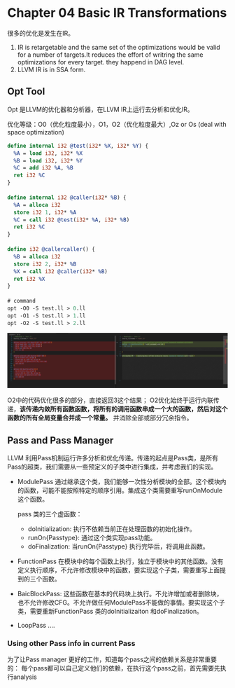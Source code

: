 # Chapter 04 Basic IR Transformations

很多的优化是发生在IR。

1. IR is retargetable and the same set of the optimizations would be valid for a number of targets.It reduces the effort of writring the same optimizations for every target. they happend in DAG level.
2. LLVM IR is in SSA form.

## Opt Tool

Opt 是LLVM的优化器和分析器，在LLVM IR上运行去分析和优化IR。

优化等级：O0（优化粒度最小），O1，O2（优化粒度最大）,Oz or Os (deal with space optimization)

```ll
define internal i32 @test(i32* %X, i32* %Y) {
  %A = load i32, i32* %X
  %B = load i32, i32* %Y
  %C = add i32 %A, %B
  ret i32 %C
}

define internal i32 @caller(i32* %B) {
  %A = alloca i32
  store i32 1, i32* %A
  %C = call i32 @test(i32* %A, i32* %B)
  ret i32 %C
}

define i32 @callercaller() {
  %B = alloca i32
  store i32 2, i32* %B
  %X = call i32 @caller(i32* %B)
  ret i32 %X
}

# command
opt -O0 -S test.ll > 0.ll
opt -O1 -S test.ll > 1.ll
opt -O2 -S test.ll > 2.ll
```

![image-20230719205058613](images/image-20230719205058613.png)

O2中的代码优化很多的部分，直接返回3这个结果； O2优化始终于运行内联传递，**该传递内敛所有函数函数，将所有的调用函数串成一个大的函数，然后对这个函数的所有全局变量合并成一个常量。** 并消除全部或部分冗余指令。

## Pass and Pass Manager

LLVM 利用Pass机制运行许多分析和优化传递。传递的起点是Pass类，是所有Pass的超类，我们需要从一些预定义的子类中进行集成，并考虑我们的实现。

- ModulePass 通过继承这个类，我们能够一次性分析模块的全部。这个模块内的函数，可能不能按照特定的顺序引用。集成这个类需要重写runOnModule这个函数。

  pass 类的三个虚函数：

  - doInitialization: 执行不依赖当前正在处理函数的初始化操作。
  - runOn{Passtype}: 通过这个类实现pass功能。
  - doFinalization: 当runOn{Passtype} 执行完毕后，将调用此函数。

- FunctionPass 在模块中的每个函数上执行，独立于模块中的其他函数。没有定义执行顺序，不允许修改模块中的函数，要实现这个子类，需要重写上面提到的三个函数。

- BaicBlockPass: 这些函数在基本的代码块上执行。不允许增加或者删除块，也不允许修改CFG。不允许做任何ModulePass不能做的事情。要实现这个子类，需要重新FunctionPass 类的doInitializaiton 和doFinalization。

- LoopPass ....

### Using other Pass info in current Pass

为了让Pass manager 更好的工作，知道每个pass之间的依赖关系是非常重要的： 每个pass都可以自己定义他们的依赖，在执行这个pass之前，首先需要先执行analysis 



























